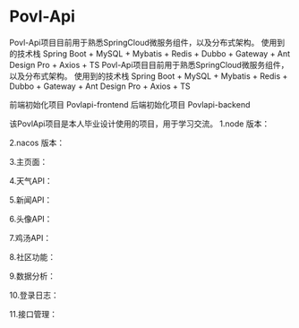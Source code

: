 # Povl-Api
Povl-Api项目目前用于熟悉SpringCloud微服务组件，以及分布式架构。
使用到的技术栈
Spring Boot + MySQL + Mybatis + Redis + Dubbo + Gateway + Ant Design Pro + Axios + TS
Povl-Api项目目前用于熟悉SpringCloud微服务组件，以及分布式架构。 使用到的技术栈 Spring Boot + MySQL + Mybatis + Redis + Dubbo + Gateway + Ant Design Pro + Axios + TS

前端初始化项目 Povlapi-frontend 后端初始化项目 Povlapi-backend

该PovlApi项目是本人毕业设计使用的项目，用于学习交流。
1.node 版本：

2.nacos 版本：

3.主页面：

4.天气API：

5.新闻API：

6.头像API：

7.鸡汤API：

8.社区功能：

9.数据分析：

10.登录日志：

11.接口管理：
